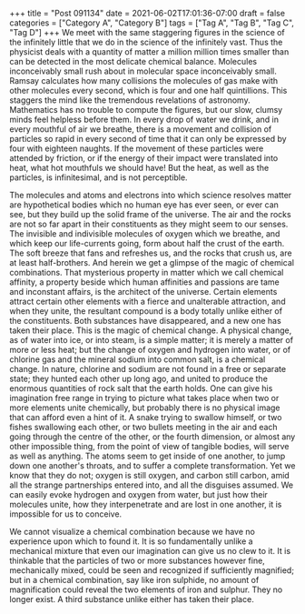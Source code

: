 +++
title = "Post 091134"
date = 2021-06-02T17:01:36-07:00
draft = false
categories = ["Category A", "Category B"]
tags = ["Tag A", "Tag B", "Tag C", "Tag D"]
+++
We meet with the same staggering figures in the science of the infinitely little that we do in the science of the infinitely vast. Thus the physicist deals with a quantity of matter a million million times smaller than can be detected in the most delicate chemical balance. Molecules inconceivably small rush about in molecular space inconceivably small. Ramsay calculates how many collisions the molecules of gas make with other molecules every second, which is four and one half quintillions. This staggers the mind like the tremendous revelations of astronomy. Mathematics has no trouble to compute the figures, but our slow, clumsy minds feel helpless before them. In every drop of water we drink, and in every mouthful of air we breathe, there is a movement and collision of particles so rapid in every second of time that it can only be expressed by four with eighteen naughts. If the movement of these particles were attended by friction, or if the energy of their impact were translated into heat, what hot mouthfuls we should have! But the heat, as well as the particles, is infinitesimal, and is not perceptible.

The molecules and atoms and electrons into which science resolves matter are hypothetical bodies which no human eye has ever seen, or ever can see, but they build up the solid frame of the universe. The air and the rocks are not so far apart in their constituents as they might seem to our senses. The invisible and indivisible molecules of oxygen which we breathe, and which keep our life-currents going, form about half the crust of the earth. The soft breeze that fans and refreshes us, and the rocks that crush us, are at least half-brothers. And herein we get a glimpse of the magic of chemical combinations. That mysterious property in matter which we call chemical affinity, a property beside which human affinities and passions are tame and inconstant affairs, is the architect of the universe. Certain elements attract certain other elements with a fierce and unalterable attraction, and when they unite, the resultant compound is a body totally unlike either of the constituents. Both substances have disappeared, and a new one has taken their place. This is the magic of chemical change. A physical change, as of water into ice, or into steam, is a simple matter; it is merely a matter of more or less heat; but the change of oxygen and hydrogen into water, or of chlorine gas and the mineral sodium into common salt, is a chemical change. In nature, chlorine and sodium are not found in a free or separate state; they hunted each other up long ago, and united to produce the enormous quantities of rock salt that the earth holds. One can give his imagination free range in trying to picture what takes place when two or more elements unite chemically, but probably there is no physical image that can afford even a hint of it. A snake trying to swallow himself, or two fishes swallowing each other, or two bullets meeting in the air and each going through the centre of the other, or the fourth dimension, or almost any other impossible thing, from the point of view of tangible bodies, will serve as well as anything. The atoms seem to get inside of one another, to jump down one another's throats, and to suffer a complete transformation. Yet we know that they do not; oxygen is still oxygen, and carbon still carbon, amid all the strange partnerships entered into, and all the disguises assumed. We can easily evoke hydrogen and oxygen from water, but just how their molecules unite, how they interpenetrate and are lost in one another, it is impossible for us to conceive.

We cannot visualize a chemical combination because we have no experience upon which to found it. It is so fundamentally unlike a mechanical mixture that even our imagination can give us no clew to it. It is thinkable that the particles of two or more substances however fine, mechanically mixed, could be seen and recognized if sufficiently magnified; but in a chemical combination, say like iron sulphide, no amount of magnification could reveal the two elements of iron and sulphur. They no longer exist. A third substance unlike either has taken their place.
